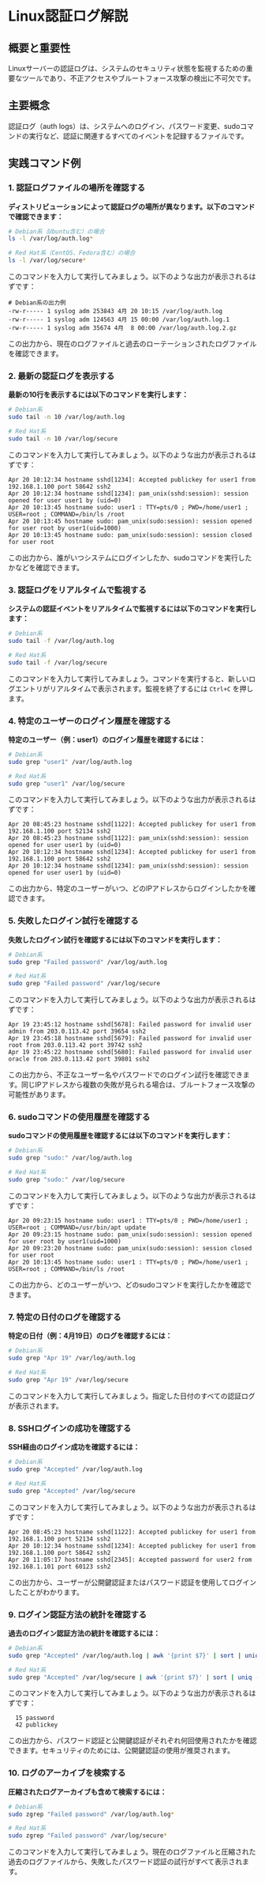 # Linux認証ログ解説

## 概要と重要性
Linuxサーバーの認証ログは、システムのセキュリティ状態を監視するための重要なツールであり、不正アクセスやブルートフォース攻撃の検出に不可欠です。

## 主要概念
認証ログ（auth logs）は、システムへのログイン、パスワード変更、sudoコマンドの実行など、認証に関連するすべてのイベントを記録するファイルです。

## 実践コマンド例

### 1. 認証ログファイルの場所を確認する

**ディストリビューションによって認証ログの場所が異なります。以下のコマンドで確認できます：**

```bash
# Debian系（Ubuntu含む）の場合
ls -l /var/log/auth.log*

# Red Hat系（CentOS、Fedora含む）の場合
ls -l /var/log/secure*
```

このコマンドを入力して実行してみましょう。以下のような出力が表示されるはずです：

```
# Debian系の出力例
-rw-r----- 1 syslog adm 253843 4月 20 10:15 /var/log/auth.log
-rw-r----- 1 syslog adm 124563 4月 15 00:00 /var/log/auth.log.1
-rw-r----- 1 syslog adm 35674 4月  8 00:00 /var/log/auth.log.2.gz
```

この出力から、現在のログファイルと過去のローテーションされたログファイルを確認できます。

### 2. 最新の認証ログを表示する

**最新の10行を表示するには以下のコマンドを実行します：**

```bash
# Debian系
sudo tail -n 10 /var/log/auth.log

# Red Hat系
sudo tail -n 10 /var/log/secure
```

このコマンドを入力して実行してみましょう。以下のような出力が表示されるはずです：

```
Apr 20 10:12:34 hostname sshd[1234]: Accepted publickey for user1 from 192.168.1.100 port 58642 ssh2
Apr 20 10:12:34 hostname sshd[1234]: pam_unix(sshd:session): session opened for user user1 by (uid=0)
Apr 20 10:13:45 hostname sudo: user1 : TTY=pts/0 ; PWD=/home/user1 ; USER=root ; COMMAND=/bin/ls /root
Apr 20 10:13:45 hostname sudo: pam_unix(sudo:session): session opened for user root by user1(uid=1000)
Apr 20 10:13:45 hostname sudo: pam_unix(sudo:session): session closed for user root
```

この出力から、誰がいつシステムにログインしたか、sudoコマンドを実行したかなどを確認できます。

### 3. 認証ログをリアルタイムで監視する

**システムの認証イベントをリアルタイムで監視するには以下のコマンドを実行します：**

```bash
# Debian系
sudo tail -f /var/log/auth.log

# Red Hat系
sudo tail -f /var/log/secure
```

このコマンドを入力して実行してみましょう。コマンドを実行すると、新しいログエントリがリアルタイムで表示されます。監視を終了するには `Ctrl+C` を押します。

### 4. 特定のユーザーのログイン履歴を確認する

**特定のユーザー（例：user1）のログイン履歴を確認するには：**

```bash
# Debian系
sudo grep "user1" /var/log/auth.log

# Red Hat系
sudo grep "user1" /var/log/secure
```

このコマンドを入力して実行してみましょう。以下のような出力が表示されるはずです：

```
Apr 20 08:45:23 hostname sshd[1122]: Accepted publickey for user1 from 192.168.1.100 port 52134 ssh2
Apr 20 08:45:23 hostname sshd[1122]: pam_unix(sshd:session): session opened for user user1 by (uid=0)
Apr 20 10:12:34 hostname sshd[1234]: Accepted publickey for user1 from 192.168.1.100 port 58642 ssh2
Apr 20 10:12:34 hostname sshd[1234]: pam_unix(sshd:session): session opened for user user1 by (uid=0)
```

この出力から、特定のユーザーがいつ、どのIPアドレスからログインしたかを確認できます。

### 5. 失敗したログイン試行を確認する

**失敗したログイン試行を確認するには以下のコマンドを実行します：**

```bash
# Debian系
sudo grep "Failed password" /var/log/auth.log

# Red Hat系
sudo grep "Failed password" /var/log/secure
```

このコマンドを入力して実行してみましょう。以下のような出力が表示されるはずです：

```
Apr 19 23:45:12 hostname sshd[5678]: Failed password for invalid user admin from 203.0.113.42 port 39654 ssh2
Apr 19 23:45:18 hostname sshd[5679]: Failed password for invalid user root from 203.0.113.42 port 39742 ssh2
Apr 19 23:45:22 hostname sshd[5680]: Failed password for invalid user oracle from 203.0.113.42 port 39801 ssh2
```

この出力から、不正なユーザー名やパスワードでのログイン試行を確認できます。同じIPアドレスから複数の失敗が見られる場合は、ブルートフォース攻撃の可能性があります。

### 6. sudoコマンドの使用履歴を確認する

**sudoコマンドの使用履歴を確認するには以下のコマンドを実行します：**

```bash
# Debian系
sudo grep "sudo:" /var/log/auth.log

# Red Hat系
sudo grep "sudo:" /var/log/secure
```

このコマンドを入力して実行してみましょう。以下のような出力が表示されるはずです：

```
Apr 20 09:23:15 hostname sudo: user1 : TTY=pts/0 ; PWD=/home/user1 ; USER=root ; COMMAND=/usr/bin/apt update
Apr 20 09:23:15 hostname sudo: pam_unix(sudo:session): session opened for user root by user1(uid=1000)
Apr 20 09:23:20 hostname sudo: pam_unix(sudo:session): session closed for user root
Apr 20 10:13:45 hostname sudo: user1 : TTY=pts/0 ; PWD=/home/user1 ; USER=root ; COMMAND=/bin/ls /root
```

この出力から、どのユーザーがいつ、どのsudoコマンドを実行したかを確認できます。

### 7. 特定の日付のログを確認する

**特定の日付（例：4月19日）のログを確認するには：**

```bash
# Debian系
sudo grep "Apr 19" /var/log/auth.log

# Red Hat系
sudo grep "Apr 19" /var/log/secure
```

このコマンドを入力して実行してみましょう。指定した日付のすべての認証ログが表示されます。

### 8. SSHログインの成功を確認する

**SSH経由のログイン成功を確認するには：**

```bash
# Debian系
sudo grep "Accepted" /var/log/auth.log

# Red Hat系
sudo grep "Accepted" /var/log/secure
```

このコマンドを入力して実行してみましょう。以下のような出力が表示されるはずです：

```
Apr 20 08:45:23 hostname sshd[1122]: Accepted publickey for user1 from 192.168.1.100 port 52134 ssh2
Apr 20 10:12:34 hostname sshd[1234]: Accepted publickey for user1 from 192.168.1.100 port 58642 ssh2
Apr 20 11:05:17 hostname sshd[2345]: Accepted password for user2 from 192.168.1.101 port 60123 ssh2
```

この出力から、ユーザーが公開鍵認証またはパスワード認証を使用してログインしたことがわかります。

### 9. ログイン認証方法の統計を確認する

**過去のログイン認証方法の統計を確認するには：**

```bash
# Debian系
sudo grep "Accepted" /var/log/auth.log | awk '{print $7}' | sort | uniq -c

# Red Hat系
sudo grep "Accepted" /var/log/secure | awk '{print $7}' | sort | uniq -c
```

このコマンドを入力して実行してみましょう。以下のような出力が表示されるはずです：

```
  15 password
  42 publickey
```

この出力から、パスワード認証と公開鍵認証がそれぞれ何回使用されたかを確認できます。セキュリティのためには、公開鍵認証の使用が推奨されます。

### 10. ログのアーカイブを検索する

**圧縮されたログアーカイブも含めて検索するには：**

```bash
# Debian系
sudo zgrep "Failed password" /var/log/auth.log*

# Red Hat系
sudo zgrep "Failed password" /var/log/secure*
```

このコマンドを入力して実行してみましょう。現在のログファイルと圧縮された過去のログファイルから、失敗したパスワード認証の試行がすべて表示されます。
